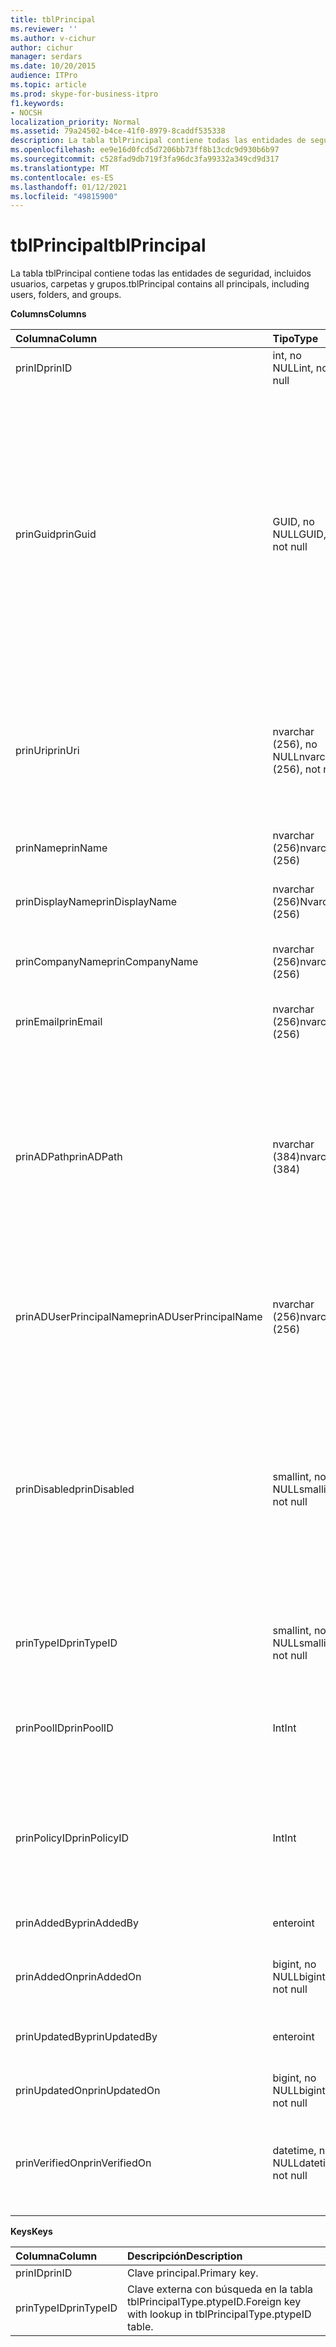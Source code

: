 ```yaml
---
title: tblPrincipal
ms.reviewer: ''
ms.author: v-cichur
author: cichur
manager: serdars
ms.date: 10/20/2015
audience: ITPro
ms.topic: article
ms.prod: skype-for-business-itpro
f1.keywords:
- NOCSH
localization_priority: Normal
ms.assetid: 79a24502-b4ce-41f0-8979-8caddf535338
description: La tabla tblPrincipal contiene todas las entidades de seguridad, incluidos usuarios, carpetas y grupos.
ms.openlocfilehash: ee9e16d0fcd5d7206bb73ff8b13cdc9d930b6b97
ms.sourcegitcommit: c528fad9db719f3fa96dc3fa99332a349cd9d317
ms.translationtype: MT
ms.contentlocale: es-ES
ms.lasthandoff: 01/12/2021
ms.locfileid: "49815900"
---
```

# <a name="tblprincipal"></a><span data-ttu-id="ceb19-103">tblPrincipal</span><span class="sxs-lookup"><span data-stu-id="ceb19-103">tblPrincipal</span></span>
 
<span data-ttu-id="ceb19-104">La tabla tblPrincipal contiene todas las entidades de seguridad, incluidos usuarios, carpetas y grupos.</span><span class="sxs-lookup"><span data-stu-id="ceb19-104">tblPrincipal contains all principals, including users, folders, and groups.</span></span>
  
<span data-ttu-id="ceb19-105">**Columns**</span><span class="sxs-lookup"><span data-stu-id="ceb19-105">**Columns**</span></span>

|<span data-ttu-id="ceb19-106">**Columna**</span><span class="sxs-lookup"><span data-stu-id="ceb19-106">**Column**</span></span>|<span data-ttu-id="ceb19-107">**Tipo**</span><span class="sxs-lookup"><span data-stu-id="ceb19-107">**Type**</span></span>|<span data-ttu-id="ceb19-108">**Descripción**</span><span class="sxs-lookup"><span data-stu-id="ceb19-108">**Description**</span></span>|
|:-----|:-----|:-----|
|<span data-ttu-id="ceb19-109">prinID</span><span class="sxs-lookup"><span data-stu-id="ceb19-109">prinID</span></span>  <br/> |<span data-ttu-id="ceb19-110">int, no NULL</span><span class="sxs-lookup"><span data-stu-id="ceb19-110">int, not null</span></span>  <br/> |<span data-ttu-id="ceb19-111">Identificador de la entidad de seguridad.</span><span class="sxs-lookup"><span data-stu-id="ceb19-111">Principal ID.</span></span>  <br/> |
|<span data-ttu-id="ceb19-112">prinGuid</span><span class="sxs-lookup"><span data-stu-id="ceb19-112">prinGuid</span></span>  <br/> |<span data-ttu-id="ceb19-113">GUID, no NULL</span><span class="sxs-lookup"><span data-stu-id="ceb19-113">GUID, not null</span></span>  <br/> |<span data-ttu-id="ceb19-114">GUID principal.</span><span class="sxs-lookup"><span data-stu-id="ceb19-114">Principal GUID.</span></span> <span data-ttu-id="ceb19-115">Esto se usa ampliamente como clave principal alternativa porque su significado se cruza en el espacio de Servicios de dominio de Active Directory.</span><span class="sxs-lookup"><span data-stu-id="ceb19-115">This is broadly used as an alternate primary key because its meaning crosses over into the Active Directory Domain Services space.</span></span> <span data-ttu-id="ceb19-116">(El GUID de una entidad de seguridad almacenada en caché es igual al GUID del objeto de Active Directory correspondiente).</span><span class="sxs-lookup"><span data-stu-id="ceb19-116">(The GUID for a cached principal is equal to the corresponding Active Directory object GUID.)</span></span>  <br/> |
|<span data-ttu-id="ceb19-117">prinUri</span><span class="sxs-lookup"><span data-stu-id="ceb19-117">prinUri</span></span>  <br/> |<span data-ttu-id="ceb19-118">nvarchar (256), no NULL</span><span class="sxs-lookup"><span data-stu-id="ceb19-118">nvarchar (256), not null</span></span>  <br/> |<span data-ttu-id="ceb19-p102">URI de la entidad de seguridad. El esquema SIP se usa para los usuarios, mientras que ma-grp se usa para prácticamente todo lo demás.</span><span class="sxs-lookup"><span data-stu-id="ceb19-p102">Principal URI. The SIP scheme is used for users, and ma-grp is used for almost everything else.</span></span>  <br/> |
|<span data-ttu-id="ceb19-121">prinName</span><span class="sxs-lookup"><span data-stu-id="ceb19-121">prinName</span></span>  <br/> |<span data-ttu-id="ceb19-122">nvarchar (256)</span><span class="sxs-lookup"><span data-stu-id="ceb19-122">nvarchar (256)</span></span>  <br/> |<span data-ttu-id="ceb19-p103">Nombre común. Usado solo por los tipos de usuario.</span><span class="sxs-lookup"><span data-stu-id="ceb19-p103">Common name. Used only by user types.</span></span>  <br/> |
|<span data-ttu-id="ceb19-125">prinDisplayName</span><span class="sxs-lookup"><span data-stu-id="ceb19-125">prinDisplayName</span></span>  <br/> |<span data-ttu-id="ceb19-126">nvarchar (256)</span><span class="sxs-lookup"><span data-stu-id="ceb19-126">Nvarchar (256)</span></span>  <br/> |<span data-ttu-id="ceb19-p104">Nombre para mostrar. Usado solo por los tipos de usuario.</span><span class="sxs-lookup"><span data-stu-id="ceb19-p104">Display name. Used only by user types.</span></span>  <br/> |
|<span data-ttu-id="ceb19-129">prinCompanyName</span><span class="sxs-lookup"><span data-stu-id="ceb19-129">prinCompanyName</span></span>  <br/> |<span data-ttu-id="ceb19-130">nvarchar (256)</span><span class="sxs-lookup"><span data-stu-id="ceb19-130">nvarchar (256)</span></span>  <br/> |<span data-ttu-id="ceb19-p105">Nombre de la compañía. Usado solo por los tipos de usuario.</span><span class="sxs-lookup"><span data-stu-id="ceb19-p105">Company name. Used only by user types.</span></span>  <br/> |
|<span data-ttu-id="ceb19-133">prinEmail</span><span class="sxs-lookup"><span data-stu-id="ceb19-133">prinEmail</span></span>  <br/> |<span data-ttu-id="ceb19-134">nvarchar (256)</span><span class="sxs-lookup"><span data-stu-id="ceb19-134">nvarchar (256)</span></span>  <br/> |<span data-ttu-id="ceb19-p106">Correo electrónico. Usado solo por los tipos de usuario.</span><span class="sxs-lookup"><span data-stu-id="ceb19-p106">Email. Used only by user types.</span></span>  <br/> |
|<span data-ttu-id="ceb19-137">prinADPath</span><span class="sxs-lookup"><span data-stu-id="ceb19-137">prinADPath</span></span>  <br/> |<span data-ttu-id="ceb19-138">nvarchar (384)</span><span class="sxs-lookup"><span data-stu-id="ceb19-138">nvarchar (384)</span></span>  <br/> |<span data-ttu-id="ceb19-p107">Nombre de dominio del objeto de Active Directory del que la entidad de seguridad es una versión en caché. Puede tener un valor NULL en los tipos que no sean objetos de Active Directory (por ejemplo, usuarios de sistema).</span><span class="sxs-lookup"><span data-stu-id="ceb19-p107">Domain name of the Active Directory object that the principal is a cached version of. Can be Null for types that are not Active Directory objects (such as system users).</span></span>  <br/> |
|<span data-ttu-id="ceb19-141">prinADUserPrincipalName</span><span class="sxs-lookup"><span data-stu-id="ceb19-141">prinADUserPrincipalName</span></span>  <br/> |<span data-ttu-id="ceb19-142">nvarchar (256)</span><span class="sxs-lookup"><span data-stu-id="ceb19-142">nvarchar (256)</span></span>  <br/> |<span data-ttu-id="ceb19-143">Nombre principal de usuario (UPN) del usuario.</span><span class="sxs-lookup"><span data-stu-id="ceb19-143">User's user principal name (UPN).</span></span> <span data-ttu-id="ceb19-144">Usado solo por los tipos de usuario normales.</span><span class="sxs-lookup"><span data-stu-id="ceb19-144">Used only by regular user types.</span></span>  <br/> |
|<span data-ttu-id="ceb19-145">prinDisabled</span><span class="sxs-lookup"><span data-stu-id="ceb19-145">prinDisabled</span></span>  <br/> |<span data-ttu-id="ceb19-146">smallint, no NULL</span><span class="sxs-lookup"><span data-stu-id="ceb19-146">smallint, not null</span></span>  <br/> | <span data-ttu-id="ceb19-147">0: la entidad de seguridad está activa.</span><span class="sxs-lookup"><span data-stu-id="ceb19-147">0: Principal is active.</span></span> <br/>  <span data-ttu-id="ceb19-148">1: La entidad de seguridad está deshabilitada porque las capacidades SIP del usuario están deshabilitadas.</span><span class="sxs-lookup"><span data-stu-id="ceb19-148">1: Principal is disabled because user's SIP capabilities are disabled.</span></span> <br/>  <span data-ttu-id="ceb19-149">2: la entidad de seguridad se elimina porque el objeto de AD asociado se ha eliminado.</span><span class="sxs-lookup"><span data-stu-id="ceb19-149">2: Principal is deleted because associated AD object has been deleted.</span></span> <br/> |
|<span data-ttu-id="ceb19-150">prinTypeID</span><span class="sxs-lookup"><span data-stu-id="ceb19-150">prinTypeID</span></span>  <br/> |<span data-ttu-id="ceb19-151">smallint, no NULL</span><span class="sxs-lookup"><span data-stu-id="ceb19-151">smallint, not null</span></span>  <br/> |<span data-ttu-id="ceb19-152">Tipo de la entidad de seguridad (de la tabla tblPrincipalType).</span><span class="sxs-lookup"><span data-stu-id="ceb19-152">Principal type (from tblPrincipalType table).</span></span>  <br/> |
|<span data-ttu-id="ceb19-153">prinPoolID</span><span class="sxs-lookup"><span data-stu-id="ceb19-153">prinPoolID</span></span>  <br/> |<span data-ttu-id="ceb19-154">Int</span><span class="sxs-lookup"><span data-stu-id="ceb19-154">Int</span></span>  <br/> |<span data-ttu-id="ceb19-155">Asignación del grupo de clientes de Skype Empresarial para la entidad de seguridad.</span><span class="sxs-lookup"><span data-stu-id="ceb19-155">Skype for Business client pool assignment for the principal.</span></span>  <br/> |
|<span data-ttu-id="ceb19-156">prinPolicyID</span><span class="sxs-lookup"><span data-stu-id="ceb19-156">prinPolicyID</span></span>  <br/> |<span data-ttu-id="ceb19-157">Int</span><span class="sxs-lookup"><span data-stu-id="ceb19-157">Int</span></span>  <br/> |<span data-ttu-id="ceb19-158">Valor de directiva de servidor de chat persistente para el usuario, si la directiva de tipo de etiqueta está presente.</span><span class="sxs-lookup"><span data-stu-id="ceb19-158">Persistent Chat Server policy value for user, if tag type policy is present.</span></span>  <br/> |
|<span data-ttu-id="ceb19-159">prinAddedBy</span><span class="sxs-lookup"><span data-stu-id="ceb19-159">prinAddedBy</span></span>  <br/> |<span data-ttu-id="ceb19-160">entero</span><span class="sxs-lookup"><span data-stu-id="ceb19-160">int</span></span>  <br/> |<span data-ttu-id="ceb19-161">Identificador de la entidad de seguridad del creador.</span><span class="sxs-lookup"><span data-stu-id="ceb19-161">Principal ID of the creator.</span></span>  <br/> |
|<span data-ttu-id="ceb19-162">prinAddedOn</span><span class="sxs-lookup"><span data-stu-id="ceb19-162">prinAddedOn</span></span>  <br/> |<span data-ttu-id="ceb19-163">bigint, no NULL</span><span class="sxs-lookup"><span data-stu-id="ceb19-163">bigint, not null</span></span>  <br/> |<span data-ttu-id="ceb19-164">Marca de tiempo de la hora de creación.</span><span class="sxs-lookup"><span data-stu-id="ceb19-164">Time stamp for the creation time.</span></span>  <br/> |
|<span data-ttu-id="ceb19-165">prinUpdatedBy</span><span class="sxs-lookup"><span data-stu-id="ceb19-165">prinUpdatedBy</span></span>  <br/> |<span data-ttu-id="ceb19-166">entero</span><span class="sxs-lookup"><span data-stu-id="ceb19-166">int</span></span>  <br/> |<span data-ttu-id="ceb19-167">Identificador de la entidad de seguridad que actualizó esto por última vez.</span><span class="sxs-lookup"><span data-stu-id="ceb19-167">ID of the principal that last updated this.</span></span>  <br/> |
|<span data-ttu-id="ceb19-168">prinUpdatedOn</span><span class="sxs-lookup"><span data-stu-id="ceb19-168">prinUpdatedOn</span></span>  <br/> |<span data-ttu-id="ceb19-169">bigint, no NULL</span><span class="sxs-lookup"><span data-stu-id="ceb19-169">bigint, not null</span></span>  <br/> |<span data-ttu-id="ceb19-170">Marca de tiempo de la última actualización.</span><span class="sxs-lookup"><span data-stu-id="ceb19-170">Time stamp for the last update.</span></span>  <br/> |
|<span data-ttu-id="ceb19-171">prinVerifiedOn</span><span class="sxs-lookup"><span data-stu-id="ceb19-171">prinVerifiedOn</span></span>  <br/> |<span data-ttu-id="ceb19-172">datetime, no NULL</span><span class="sxs-lookup"><span data-stu-id="ceb19-172">datetime, not null</span></span>  <br/> |<span data-ttu-id="ceb19-173">Fecha y hora de la última actualización de sincronización de Active Directory para la entidad de seguridad.</span><span class="sxs-lookup"><span data-stu-id="ceb19-173">Date and time of the last Active Directory Sync refresh for the principal.</span></span>  <br/> |
   
<span data-ttu-id="ceb19-174">**Keys**</span><span class="sxs-lookup"><span data-stu-id="ceb19-174">**Keys**</span></span>

|<span data-ttu-id="ceb19-175">**Columna**</span><span class="sxs-lookup"><span data-stu-id="ceb19-175">**Column**</span></span>|<span data-ttu-id="ceb19-176">**Descripción**</span><span class="sxs-lookup"><span data-stu-id="ceb19-176">**Description**</span></span>|
|:-----|:-----|
|<span data-ttu-id="ceb19-177">prinID</span><span class="sxs-lookup"><span data-stu-id="ceb19-177">prinID</span></span>  <br/> |<span data-ttu-id="ceb19-178">Clave principal.</span><span class="sxs-lookup"><span data-stu-id="ceb19-178">Primary key.</span></span>  <br/> |
|<span data-ttu-id="ceb19-179">prinTypeID</span><span class="sxs-lookup"><span data-stu-id="ceb19-179">prinTypeID</span></span>  <br/> |<span data-ttu-id="ceb19-180">Clave externa con búsqueda en la tabla tblPrincipalType.ptypeID.</span><span class="sxs-lookup"><span data-stu-id="ceb19-180">Foreign key with lookup in tblPrincipalType.ptypeID table.</span></span>  <br/> |
   


